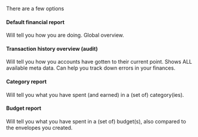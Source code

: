There are a few options

#### Default financial report

Will tell you how you are doing. Global overview.

#### Transaction history overview (audit)

Will tell you how you accounts have gotten to their current point. Shows ALL available meta data. Can help you track down errors in your finances.

#### Category report

Will tell you what you have spent (and earned) in a (set of) category(ies).

#### Budget report

Will tell you what you have spent in a (set of) budget(s), also compared to the envelopes you created.